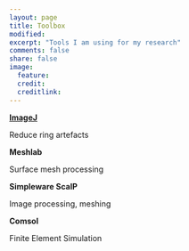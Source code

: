 ```yaml
---
layout: page
title: Toolbox
modified: 
excerpt: "Tools I am using for my research"
comments: false
share: false
image:
  feature: 
  credit: 
  creditlink: 
---
```


**[ImageJ](1-imagej.md)**

Reduce ring artefacts

**Meshlab**

Surface mesh processing

**Simpleware ScaIP**

Image processing, meshing

**Comsol**

Finite Element Simulation

